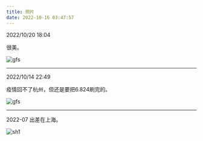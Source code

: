 ```yaml
---
title: 照片
date: 2022-10-16 03:47:57
---
```


2022/10/20 18:04

很美。


![gfs](/images/photo/xy.jpeg)

---

2022/10/14 22:49

疫情回不了杭州，但还是要把6.824刷完的。

 
![gfs](/images/gfs.jpeg)

---
2022-07 出差在上海。

![sh1](/images/sh1.jpeg)
